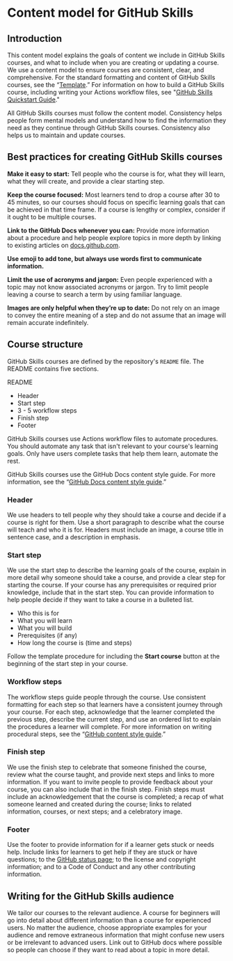 # Content model for GitHub Skills

## Introduction
This content model explains the goals of content we include in GitHub Skills courses, and what to include when you are creating or updating a course. We use a content model to ensure courses are consistent, clear, and comprehensive. For the standard formatting and content of GitHub Skills courses, see the “[Template](https://github.com/skills/template-template).” For information on how to build a GitHub Skills course, including writing your Actions workflow files, see "[GitHub Skills Quickstart Guide](https://skills.github.com/quickstart)."

All GitHub Skills courses must follow the content model. Consistency helps people form mental models and understand how to find the information they need as they continue through GitHub Skills courses. Consistency also helps us to maintain and update courses.

## Best practices for creating GitHub Skills courses

**Make it easy to start:** Tell people who the course is for, what they will learn, what they will create, and provide a clear starting step.

**Keep the course focused:** Most learners tend to drop a course after 30 to 45 minutes, so our courses should focus on specific learning goals that can be achieved in that time frame. If a course is lengthy or complex, consider if it ought to be multiple courses.

**Link to the GitHub Docs whenever you can:** Provide more information about a procedure and help people explore topics in more depth by linking to existing articles on [docs.github.com](https://docs.github.com).

**Use emoji to add tone, but always use words first to communicate information.**

**Limit the use of acronyms and jargon:** Even people experienced with a topic may not know associated acronyms or jargon. Try to limit people leaving a course to search a term by using familiar language.

**Images are only helpful when they’re up to date:** Do not rely on an image to convey the entire meaning of a step and do not assume that an image will remain accurate indefinitely.

## Course structure

GitHub Skills courses are defined by the repository's `README` file. The README contains five sections.

README
- Header
- Start step
- 3 - 5 workflow steps
- Finish step
- Footer

GitHub Skills courses use Actions workflow files to automate procedures. You should automate any task that isn't relevant to your course's learning goals. Only have users complete tasks that help them learn, automate the rest.

GitHub Skills courses use the GitHub Docs content style guide. For more information, see the “[GitHub Docs content style guide](https://github.com/github/docs/blob/main/contributing/content-style-guide.md).”

### Header
We use headers to tell people why they should take a course and decide if a course is right for them. Use a short paragraph to describe what the course will teach and who it is for. Headers must include an image, a course title in sentence case, and a description in emphasis.

### Start step
We use the start step to describe the learning goals of the course, explain in more detail why someone should take a course, and provide a clear step for starting the course. If your course has any prerequisites or required prior knowledge, include that in the start step. You can provide information to help people decide if they want to take a course in a bulleted list.

- Who this is for
- What you will learn
- What you will build
- Prerequisites (if any)
- How long the course is (time and steps)

Follow the template procedure for including the **Start course** button at the beginning of the start step in your course.

### Workflow steps
The workflow steps guide people through the course. Use consistent formatting for each step so that learners have a consistent journey through your course. For each step, acknowledge that the learner completed the previous step, describe the current step, and use an ordered list to explain the procedures a learner will complete. For more information on writing procedural steps, see the “[GitHub content style guide](https://github.com/github/docs-internal/blob/main/contributing/content-style-guide.md#procedural-steps).”

### Finish step
We use the finish step to celebrate that someone finished the course, review what the course taught, and provide next steps and links to more information. If you want to invite people to provide feedback about your course, you can also include that in the finish step. Finish steps must include an acknowledgement that the course is completed; a recap of what someone learned and created during the course; links to related information, courses, or next steps; and a celebratory image.

### Footer
Use the footer to provide information for if a learner gets stuck or needs help. Include links for learners to get help if they are stuck or have questions; to the [GitHub status page](https://www.githubstatus.com/); to the license and copyright information; and to a Code of Conduct and any other contributing information.

## Writing for the GitHub Skills audience

We tailor our courses to the relevant audience. A course for beginners will go into detail about different information than a course for experienced users. No matter the audience, choose appropriate examples for your audience and remove extraneous information that might confuse new users or be irrelevant to advanced users. Link out to GitHub docs where possible so people can choose if they want to read about a topic in more detail.
